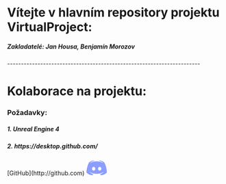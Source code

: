 <h1>Vítejte v hlavním repository projektu <b>VirtualProject</b>:</h1>
<h5>Zakladatelé: <b>Jan Housa</b>, <b>Benjamín Morozov</b></h5>
----------------------------------------------------------------------
<h1>Kolaborace na projektu:</h1>
<h3>Požadavky:</h3>
<h5>1. Unreal Engine 4</h5>
<h5>2. https://desktop.github.com/</h5>
[GitHub](http://github.com)
<a href="https://discord.gg/K4w3wva"><img src="/discord.png"></a></img>
